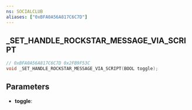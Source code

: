 ```yaml
---
ns: SOCIALCLUB
aliases: ["0xBFA0A56A817C6C7D"]
---
```

## _SET_HANDLE_ROCKSTAR_MESSAGE_VIA_SCRIPT

```c
// 0xBFA0A56A817C6C7D 0x2FB9F53C
void _SET_HANDLE_ROCKSTAR_MESSAGE_VIA_SCRIPT(BOOL toggle);
```


## Parameters
* **toggle**: 

